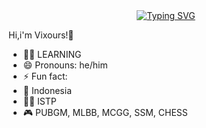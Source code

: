 <div align="center">
<a href="https://youtube.com/@sychyy00">
    <img
        src="https://readme-typing-svg.herokuapp.com?font=Helvetica&pause=1000&width=435&lines=Do+it+if+you+can+do+it.;Hi%2C+i'm+vixours"
            alt="Typing SVG"
        />
    </a>
</p>
</div>

Hi,i'm Vixours!👋
- 👨‍💻 LEARNING
- 😄 Pronouns: he/him
- ⚡ Fun fact:
- 📍 Indonesia
- 👨‍🔧 ISTP
- 🎮 PUBGM, MLBB, MCGG, SSM, CHESS
